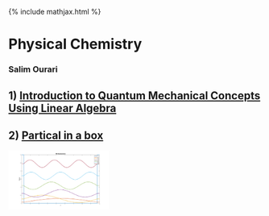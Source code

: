 {% include mathjax.html %}

#     **Physical Chemistry** 

### Salim Ourari

## $1)$ [Introduction to Quantum Mechanical Concepts Using Linear Algebra](/Introduction.md)
## $2)$ [Partical in a box](/PIB.md)
<img src="/_includes/PIBpic.png" width="200">
